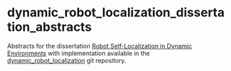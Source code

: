 # dynamic_robot_localization_dissertation_abstracts
Abstracts for the dissertation [Robot Self-Localization in Dynamic Environments](https://www.researchgate.net/publication/277752192_Robot_Self-Localization_in_Dynamic_Environments) with implementation available in the [dynamic_robot_localization](https://github.com/carlosmccosta/dynamic_robot_localization) git repository.
